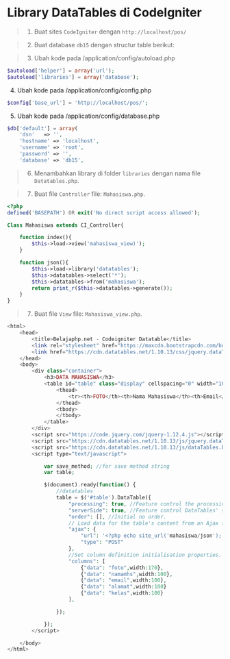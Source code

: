 # Library DataTables di CodeIgniter

> 1. Buat sites `CodeIgniter` dengan `http://localhost/pos/`

> 2. Buat database `db15` dengan structur table berikut:

> 3. Ubah kode pada /application/config/autoload.php

```php
$autoload['helper'] = array('url');
$autoload['libraries'] = array('database');
```

4. Ubah kode pada /application/config/config.php

```php
$config['base_url'] = 'http://localhost/pos/';
```

5. Ubah kode pada /application/config/database.php

```php
$db['default'] = array(
	'dsn'	=> '',
	'hostname' => 'localhost',
	'username' => 'root',
	'password' => '',
	'database' => 'db15',
```
> 6. Menambahkan library di folder `libraries` dengan nama file `Datatables.php`.

> 7. Buat file `Controller` file: `Mahasiswa.php`.

```php
<?php
defined('BASEPATH') OR exit('No direct script access allowed');

Class Mahasiswa extends CI_Controller{

    function index(){
        $this->load->view('mahasiswa_view)');
    }

    function json(){
        $this->load->library('datatables');
        $this->datatables->select('*');
        $this->datatables->from('mahasiswa');
        return print_r($this->datatables->generate());
    }
}
```

> 7. Buat file `View` file: `Mahasiswa_view.php`.

```php
<html>
    <head>
        <title>Belajaphp.net - Codeigniter Datatable</title>
        <link rel="stylesheet" href="https://maxcdn.bootstrapcdn.com/bootstrap/3.3.7/css/bootstrap.min.css">
        <link href="https://cdn.datatables.net/1.10.13/css/jquery.dataTables.min.css" rel="stylesheet">
    </head>
    <body>
        <div class="container">
            <h3>DATA MAHASISWA</h3>
            <table id="table" class="display" cellspacing="0" width="100%">
                <thead>
                    <tr><th>FOTO</th><th>Nama Mahasiswa</th><th>Email</th><th>Alamat</th><th>Kelas</th></tr>
                </thead>
                <tbody>
                </tbody>
            </table>
        </div>
        <script src="https://code.jquery.com/jquery-1.12.4.js"></script>
        <script src="https://cdn.datatables.net/1.10.13/js/jquery.dataTables.min.js"></script>
        <script src="https://cdn.datatables.net/1.10.13/js/dataTables.bootstrap.min.js"></script>
        <script type="text/javascript">

            var save_method; //for save method string
            var table;

            $(document).ready(function() {
                //datatables
                table = $('#table').DataTable({ 
                    "processing": true, //Feature control the processing indicator.
                    "serverSide": true, //Feature control DataTables' server-side processing mode.
                    "order": [], //Initial no order.
                    // Load data for the table's content from an Ajax source
                    "ajax": {
                        "url": '<?php echo site_url('mahasiswa/json'); ?>',
                        "type": "POST"
                    },
                    //Set column definition initialisation properties.
                    "columns": [
                        {"data": "foto",width:170},
                        {"data": "namamhs",width:100},
                        {"data": "email",width:100},
                        {"data": "alamat",width:100}
                        {"data": "kelas",width:100}
                    ],

                });

            });
        </script>

    </body>
</html>
```
